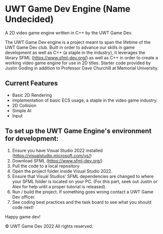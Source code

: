 # UWT Game Dev Engine (Name Undecided)

A 2D video game engine written in C++ by the UWT Game Dev.

The UWT Game Dev engine is a project meant to span the lifetime of the UWT Game Dev club. Built in order to advance our skills in game development as well as C++ (a staple in the industry), it leverages the library SFML (https://www.sfml-dev.org/) as well as C++ in order to create a working video game engine for use in 2D titles.
Starter code provided by Justin Goding in addition to Professor Dave Churchill at Memorial University.

## Current Features
- Basic 2D Rendering
- Implementation of basic ECS usage, a staple in the video game industry.
- 2D Collision
- Simple AI
- Input

## To set up the UWT Game Engine's environment for development:
1. Ensure you have Visual Studio 2022 installed (https://visualstudio.microsoft.com/vs/)
2. Download SFML (https://www.sfml-dev.org/)
3. Pull the code to a local repository
4. Open the project folder inside Visual Studio 2022.
5. Ensure that Visual Studios' SFML dependencies are changed to where your SFML folder is located on your PC. (For this part, seek out Justin or Alex for help until a proper tutorial is released).
6. Run / build the project. If something goes wrong contact a UWT Game Dev officer.
7. See coding best practices and the task board to see what you should code next!

Happy game dev!

© UWT Game Dev 2022
All rights reserved.
